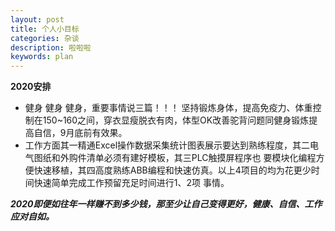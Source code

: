 ```yaml
---
layout: post
title: 个人小目标
categories: 杂谈
description: 啦啦啦
keywords: plan
---
```

**2020安排**

-  健身 健身 健身，重要事情说三篇！！！
   坚持锻炼身体，提高免疫力、体重控制在150~160之间，穿衣显瘦脱衣有肉，体型OK改善驼背问题同健身锻炼提高自信，9月底前有效果。
-  工作方面其一精通Excel操作数据采集统计图表展示要达到熟练程度，其二电气图纸和外购件清单必须有建好模板，其三PLC触摸屏程序也
   要模块化编程方便快速移植，其四高度熟练ABB编程和快速仿真。以上4项目的均为花更少时间快速简单完成工作预留充足时间进行1、2项
   事情。
   
***2020即便如往年一样赚不到多少钱，那至少让自己变得更好，健康、自信、工作应对自如。***
